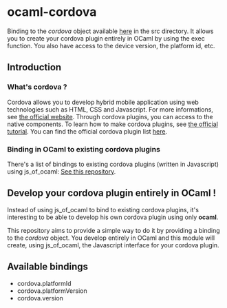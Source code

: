 # ocaml-cordova

Binding to the *cordova* object available
[here](https://github.com/apache/cordova-js) in the src directory.
It allows you to create your cordova plugin entirely in OCaml by using the exec
function. You also have access to the device version, the platform id, etc.

## Introduction

### What's cordova ?

Cordova allows you to develop hybrid mobile application using web technologies such as HTML, CSS and Javascript. For more informations, see [the official website](https://cordova.apache.org/).
Through cordova plugins, you can access to the native components. To learn how to make cordova plugins, see [the official tutorial](https://cordova.apache.org/docs/en/latest/guide/hybrid/plugins/index.html).
You can find the official cordova plugin list [here](https://cordova.apache.org/plugins/).

### Binding in OCaml to existing cordova plugins

There's a list of bindings to existing cordova plugins (written in Javascript)
using js_of_ocaml:
[See this
repository](https://github.com/dannywillems/ocaml-cordova-plugin-list).

## Develop your cordova plugin entirely in OCaml !

Instead of using js_of_ocaml to bind to existing cordova plugins, it's
interesting to be able to develop his own cordova plugin using only **ocaml**.

This repository aims to provide a simple way to do it by providing a binding to
the *cordova* object. You develop entirely in OCaml and this module will create,
using js_of_ocaml, the Javascript interface for your cordova plugin.

## Available bindings

* cordova.platformId
* cordova.platformVersion
* cordova.version
